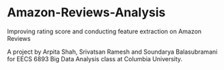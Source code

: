 # Amazon-Reviews-Analysis
Improving rating score and conducting feature extraction on Amazon Reviews

A project by Arpita Shah, Srivatsan Ramesh and Soundarya Balasubramani for EECS 6893 Big Data Analysis class at Columbia University.
